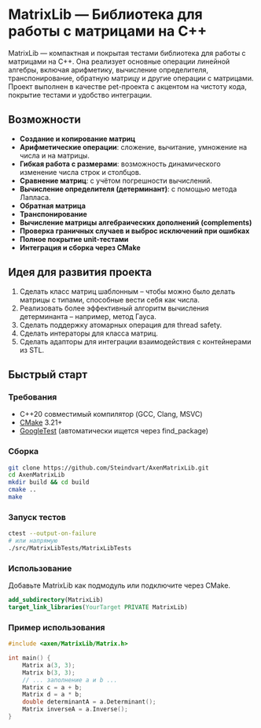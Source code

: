 # MatrixLib — Библиотека для работы с матрицами на C++

MatrixLib — компактная и покрытая тестами библиотека для работы с матрицами на C++. Она реализует основные операции линейной алгебры, включая арифметику, вычисление определителя, транспонирование, обратную матрицу и другие операции с матрицами. Проект выполнен в качестве pet-проекта с акцентом на чистоту кода, покрытие тестами и удобство интеграции.

## Возможности

- **Создание и копирование матриц**
- **Арифметические операции**: сложение, вычитание, умножение на числа и на матрицы.
- **Гибкая работа с размерами**: возможность динамического изменение числа строк и столбцов.
- **Сравнение матриц**: с учётом погрешности вычислений.
- **Вычисление определителя (детерминант)**: с помощью метода Лапласа.
- **Обратная матрица**
- **Транспонирование**
- **Вычисление матрицы алгебраических дополнений (complements)**
- **Проверка граничных случаев и выброс исключений при ошибках**
- **Полное покрытие unit-тестами**
- **Интеграция и сборка через CMake**

## Идея для развития проекта
1. Сделать класс матриц шаблонным – чтобы можно было делать матрицы с типами, способные вести себя как числа.
2. Реализовать более эффективный алгоритм вычисления детерминанта – например, метод Гауса.
3. Сделать поддержку атомарных операция для thread safety.
4. Сделать интераторы для класса матриц.
5. Сделать адапторы для интеграции взаимодействия с контейнерами из STL.

## Быстрый старт

### Требования

- C++20 совместимый компилятор (GCC, Clang, MSVC)
- [CMake](https://cmake.org/) 3.21+
- [GoogleTest](https://github.com/google/googletest) (автоматически ищется через find_package)

### Сборка

```bash
git clone https://github.com/Steindvart/AxenMatrixLib.git
cd AxenMatrixLib
mkdir build && cd build
cmake ..
make
```

### Запуск тестов

```bash
ctest --output-on-failure
# или напрямую
./src/MatrixLibTests/MatrixLibTests
```

### Использование
Добавьте MatrixLib как подмодуль или подключите через CMake.

```cmake
add_subdirectory(MatrixLib)
target_link_libraries(YourTarget PRIVATE MatrixLib)
```

### Пример использования
```cpp
#include <axen/MatrixLib/Matrix.h>

int main() {
    Matrix a(3, 3);
    Matrix b(3, 3);
    // ... заполнение a и b ...
    Matrix c = a + b;
    Matrix d = a * b;
    double determinantA = a.Determinant();
    Matrix inverseA = a.Inverse();
}
```
